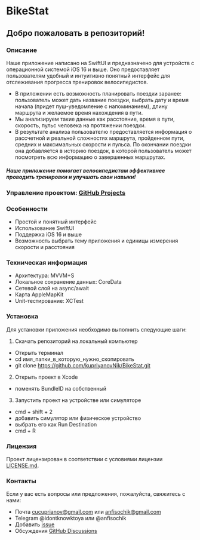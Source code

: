 # BikeStat

## Добро пожаловать в репозиторий!

### Описание
Наше приложение написано на SwiftUI и предназначено для устройств с операционной системой iOS 16 и выше. Оно предоставляет пользователям удобный и интуитивно понятный интерфейс для отслеживания прогресса тренировок велосипедистов. 

- В приложении есть возможность планировать поездки заранее: пользователь может дать название поездки, выбрать дату и время начала (придет пуш-уведомление с напоминанием), длину маршрута и желаемое время нахождения в пути. 
- Мы анализируем такие данные как расстояние, время в пути, скорость, пульс человека на протяжении поездки.
- В результате анализа пользователю предоставляется информация о рассчетной и реальной сложностях маршрута, пройденном пути, средних и максимальных скорости и пульса.
По окончании поездки она добавляется в историю поездок, в которой пользователь может посмотреть всю информацию о завершенных маршрутах.

##### Наше приложение помогает велосипедистам эффективнее проводить тренировки и улучшать свои навыки!

### Управление проектом: [GitHub Projects](https://github.com/users/kupriyanovNik/projects/4)

### Особенности
- Простой и понятный интерфейс
- Использование SwiftUI
- Поддержка iOS 16 и выше
- Возможность выбрать тему приложения и единицы измерения скорости и расстояния 

### Техническая информация 
- Архитектура: MVVM+S
- Локальное сохранение данных: CoreData
- Сетевой слой на async/await
- Карта AppleMapKit
- Unit-тестирование: XCTest

### Установка
Для установки приложения необходимо выполнить следующие шаги:

1. Скачать репозиторий на локальный компьютер
  - Открыть терминал
  - cd имя_папки_в_которую_нужно_скопировать
  - git clone https://github.com/kupriyanovNik/BikeStat.git
2. Открыть проект в Xcode
  - поменять BundleID на собственный
3. Запустить проект на устройстве или симуляторе
  - cmd + shift + 2
  - добавить симулятор или физическое устройство
  - выбрать его как Run Destination
  - cmd + R

### Лицензия
Проект лицензирован в соответствии с условиями лицензии [LICENSE.md](https://github.com/kupriyanovNik/BikeStat/blob/develop/LICENSE).

### Контакты
Если у вас есть вопросы или предложения, пожалуйста, свяжитесь с нами:
- Почта [cucuprianov@gmail.com](mailto:cucuprianov@gmail.com) или [anfisochik@gmail.com](mailto:anfisochik@gmail.com)
- Telegram @idontknowktoya или @anfisochik
- Добавить [issue](https://github.com/kupriyanovNik/BikeStat/issues/new)
- Обсуждения [GitHub Discussions](https://github.com/kupriyanovNik/BikeStat/discussions)
